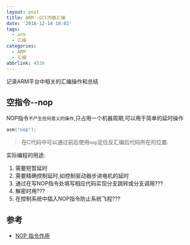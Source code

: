 ```yaml
---
layout: post
title: ARM--GCC内嵌汇编
date: '2018-12-14 10:02'
tags:
  - arm
  - 汇编
categories:
  - ARM
  - 汇编
abbrlink: 4526
---
```


记录ARM平台中相关的汇编操作和总结

<!--more-->

## 空指令--nop

NOP指令`不产生任何意义的操作`,只占用一个机器周期,可以用于简单的延时操作

``` C
asm("nop");
```
> 在C代码中可以通过前后使用`nop`定位反汇编后代码所在的位置.

实际编程的用途:

1. 需要短暂延时
2. 需要精确控制延时,如控制驱动器步进电机的延时
3. 通过在写NOP指令处填写相应代码实现分支跳转或分支调用???
4. 解密时用???
5. 在控制系统中插入NOP指令防止系统飞程???









## 参考

* [NOP 指令作用](https://blog.csdn.net/erazy0/article/details/6071281)
